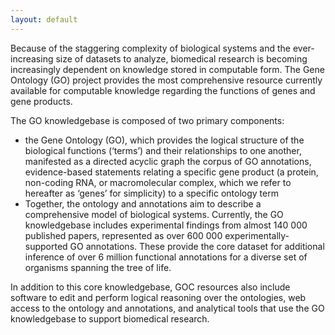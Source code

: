 ```yaml
---
layout: default
---
```


Because of the staggering complexity of biological systems and the ever-increasing size of datasets to analyze, biomedical research is becoming increasingly dependent on knowledge stored in computable form. The Gene Ontology (GO) project provides the most comprehensive resource currently available for computable knowledge regarding the functions of genes and gene products.

The GO knowledgebase is composed of two primary components:

 - the Gene Ontology (GO), which provides the logical structure of the biological functions (‘terms’) and their relationships to one another, manifested as a directed acyclic graph
the corpus of GO annotations, evidence-based statements relating a specific gene product (a protein, non-coding RNA, or macromolecular complex, which we refer to hereafter as ‘genes’ for simplicity) to a specific ontology term
 - Together, the ontology and annotations aim to describe a comprehensive model of biological systems. Currently, the GO knowledgebase includes experimental findings from almost 140 000 published papers, represented as over 600 000 experimentally-supported GO annotations. These provide the core dataset for additional inference of over 6 million functional annotations for a diverse set of organisms spanning the tree of life.

In addition to this core knowledgebase, GOC resources also include software to edit and perform logical reasoning over the ontologies, web access to the ontology and annotations, and analytical tools that use the GO knowledgebase to support biomedical research.

